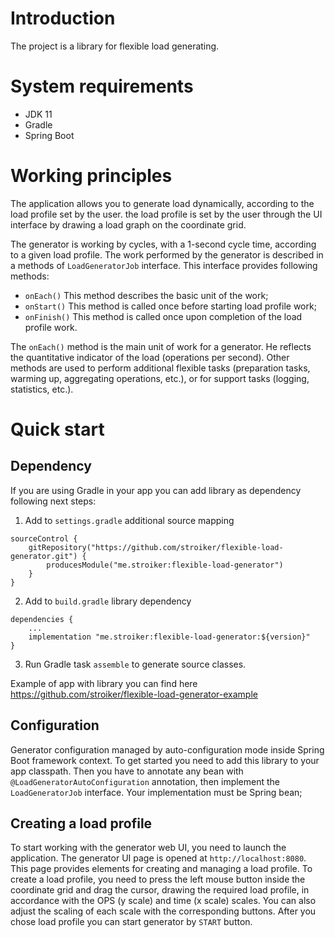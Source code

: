 # Introduction

The project is a library for flexible load generating.

# System requirements

- JDK 11
- Gradle
- Spring Boot

# Working principles

The application allows you to generate load dynamically, according to the load profile set by the user. the load profile is set by the user through the UI interface by drawing a load graph on the coordinate grid.

The generator is working by cycles, with a 1-second cycle time, according to a given load profile. The work performed by the generator is described in a methods of `LoadGeneratorJob` interface. This interface provides following methods:
- `onEach()` This method describes the basic unit of the work;
- `onStart()` This method is called once before starting load profile work;
- `onFinish()` This method is called once upon completion of the load profile work. 
  
The `onEach()` method is the main unit of work for a generator. He reflects the quantitative indicator of the load (operations per second). Other methods are used to perform additional flexible tasks (preparation tasks, warming up, aggregating operations, etc.), or for support tasks (logging, statistics, etc.).

# Quick start

## Dependency

If you are using Gradle in your app you can add library as dependency following next steps:
1) Add to `settings.gradle` additional source mapping
```
sourceControl {
    gitRepository("https://github.com/stroiker/flexible-load-generator.git") {
        producesModule("me.stroiker:flexible-load-generator")
    }
}
```
2) Add to `build.gradle` library dependency
```
dependencies {
    ...
    implementation "me.stroiker:flexible-load-generator:${version}"
}
```
3) Run Gradle task `assemble` to generate source classes.

Example of app with library you can find here https://github.com/stroiker/flexible-load-generator-example

## Configuration

Generator configuration managed by auto-configuration mode inside Spring Boot framework context. To get started you need to add this library to your app classpath.
Then you have to annotate any bean with `@LoadGeneratorAutoConfiguration` annotation, then implement the `LoadGeneratorJob` interface. Your implementation must be Spring bean;

## Creating a load profile

To start working with the generator web UI, you need to launch the application. The generator UI page is opened at `http://localhost:8080`.
This page provides elements for creating and managing a load profile.
To create a load profile, you need to press the left mouse button inside the coordinate grid and drag the cursor, drawing the required load profile, 
in accordance with the OPS (y scale) and time (x scale) scales. You can also adjust the scaling of each scale with the corresponding buttons.
After you chose load profile you can start generator by `START` button.


